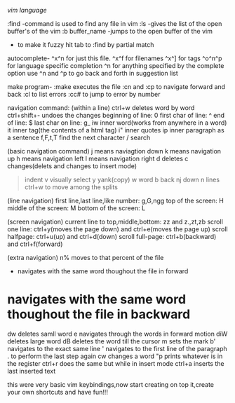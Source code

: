 *vim language*

:find -command is used to find any file in vim
:ls -gives the list of the open buffer's of the vim
:b buffer_name -jumps to the open buffer of the vim
* to make it fuzzy
hit tab to :find by partial match

autocomplete-
^x^n for just this file.
^x^f for filenames
^x^] for tags
^o^n^p for language specific completion
^n for anything specified by the complete option
use ^n and ^p to go back and forth in suggestion list 

make program-
:make executes the file
:cn and :cp to navigate forward and back
:cl to list errors
:cc# to jump to error by number

navigation command:
(within a line)
ctrl+w deletes word by word
ctrl+shift+- undoes the changes
beginning of line: 0
first char of line: ^
end of line: $
last char on line: g_
iw inner word(works from anywhere in a word)
it inner tag(the contents of a html tag)
i" inner quotes
ip inner paragraph
as a sentence
f,F,t,T find the next character
/ search

(basic navigation command)
j means naviagtion down
k means navigation up
h means navigation left
l means navigation right
d deletes
c changes(delets and changes to insert mode)
> indent
v visually select
y yank(copy)
w word
b back
nj down n lines
ctrl+w to move among the splits

(line navigation)
first line,last line,like number: g,G,ngg
top of the screen: H
middle of the screen: M
bottom of the screen: L

(screen navigation)
current line to top,middle,bottom: zz and z.,zt,zb
scroll one line: ctrl+y(moves the page down) and ctrl+e(moves the page up)
scroll halfpage: ctrl+u(up) and ctrl+d(down)
scroll full-page: ctrl+b(backward) and ctrl+f(forward)

(extra navigation)
n% moves to that percent of the file
* navigates with the same word thoughout the file in forward
# navigates with the same word thoughout the file in backward
dw deletes samll word
e navigates through the words in forward motion
diW deletes large word
dB deletes the word till the cursor
m<letter> sets the mark
b'<leter> navigates to the exact same line
'<letter> navigates to the first line of the paragraph
. to perform the last step again
cw changes a word
"<letter>p prints whatever is in the register <letter>
ctrl+r <letter> does the same but while in insert mode
ctrl+a inserts the last inserted text



this were very basic vim keybindings,now start creating on top it,create your own shortcuts and have fun!!!
